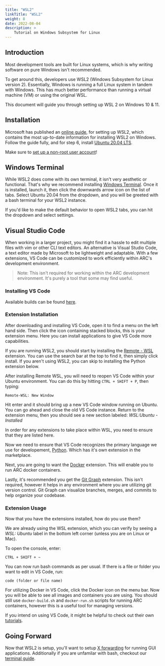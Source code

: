 ```yaml
---
title: "WSL2"
linkTitle: "WSL2"
weight: 8
date: 2022-08-04
description: >
    Tutorial on Windows Subsystem for Linux
---
```


## Introduction

Most development tools are built for Linux systems, which is why writing software on pure Windows isn't recommended.

To get around this, developers use WSL2 (Windows Subsystem for Linux version 2). Essentially, Windows is running a full Linux system in tandem with Windows. This has much better performance than running a virtual machine (VM) or using the original WSL.

This document will guide you through setting up WSL 2 on Windows 10 & 11.

## Installation

Microsoft has published an [online guide](https://docs.microsoft.com/en-us/windows/wsl/install-win10),
for setting up WSL2, which contains the most up-to-date information for installing
WSL2 on Windows. Follow the guide fully, and for step 6, install [Ubuntu 20.04 LTS](https://www.microsoft.com/store/apps/9n6svws3rx71).

Make sure to [set up a non-root user account](https://docs.microsoft.com/en-us/windows/wsl/user-support)!

## Windows Terminal

While WSL2 does come with its own terminal, it isn't very aesthetic or functional. That's why we recommend installing [Windows Terminal](https://aka.ms/terminal). Once it is installed, launch it, then click the downwards arrow icon on the list of tabs. Select Ubuntu 20.04 from the dropdown, and you will be greeted with a bash terminal for your WSL2 instance.

If you'd like to make the default behavior to open WSL2 tabs, you can hit the dropdown and select settings.

## Visual Studio Code

When working in a larger project, you might find it a hassle to edit multiple files with vim or other CLI text editors. An alternative is Visual Studio Code, a text editor made by Microsoft to be lightweight and adaptable. With a  few extensions, VS Code can be customized to work efficiently within ARC's development environment.

> Note: This isn't required for working within the ARC development environment. It's purely a tool that some may find useful.

### Installing VS Code
Available builds can be found [here](https://code.visualstudio.com/).

### Extension Installation
After downloading and installing VS Code, open it to find a menu on the left hand side. Then click the icon containing stacked blocks, this is your extension menu. Here you can install applications to give VS Code more capabilities. 

If you are running WSL2, you should start by installing the [Remote - WSL](
   https://marketplace.visualstudio.com/items?itemName=ms-vscode-remote.remote-wsl
) extension. You can use the search bar at the top to find it, then simply click install. If you aren't using WSL2, you can skip to installing the Python extension below.

After installing Remote WSL, you will need to reopen VS Code within your Ubuntu environment. You can do this by hitting `CTRL + SHIFT + P`, then typing:

```
Remote-WSL: New Window
```

Hit enter and it should bring up a new VS Code window running on Ubuntu. You can go ahead and close the old VS Code instance. Return to the extension menu, then you should see a new section labeled: _WSL:Ubuntu - Installed_

In order for any extensions to take place within WSL, you need to ensure that they are listed here.

Now we need to ensure that VS Code recognizes the primary language we use for developement, [Python](https://marketplace.visualstudio.com/items?itemName=ms-python.python). Which has it's own extension in the marketplace.

Next, you are going to want the [Docker](
   https://marketplace.visualstudio.com/items?itemName=ms-azuretools.vscode-docker
) extension. This will enable you to run ARC docker containers.

Lastly, it's recommended you get the [Git Graph](
   https://marketplace.visualstudio.com/items?itemName=mhutchie.git-graph
) extension. This isn't required, however it helps in any environment where you are utilizing git version control. Git Graph can visualize branches, merges, and commits to help organize your codebase. 

### Extension Usage
Now that you have the extensions installed, how do you use them? 

We are already using the WSL extension, which you can verify by seeing a _WSL: Ubuntu_ label in the bottom left corner (unless you are on Linux or Mac).

To open the console, enter: 

```
CTRL + SHIFT + ~
```

You can now run bash commands as per usual. If there is a file or folder you want to edit in VS Code, run:

```
code (folder or file name)
```

For utilizing Docker in VS Code, click the Docker icon on the menu bar. Now you will be able to see all images and containers you are using. You should still use `docker-build.sh` and `docker-run.sh` scripts for running ARC containers, however this is a useful tool for managing versions.

If you intend on using VS Code, it might be helpful to check out their own [tutorials](https://code.visualstudio.com/docs/introvideos/basics).

## Going Forward

Now that WSL2 is setup, you'll want to setup [X forwarding](x-forwarding) for running GUI applications. Additionally if you are unfamilar with bash, checkout our [terminal guide](terminal).